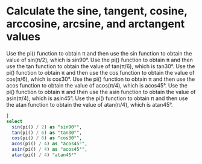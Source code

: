 # Calculate the sine, tangent, cosine, arccosine, arcsine, and arctangent values

Use the pi() function to obtain π and then use the sin function to obtain the value of sin(π/2), which is sin90°.
Use the pi() function to obtain π and then use the tan function to obtain the value of tan(π/6), which is tan30°.
Use the pi() function to obtain π and then use the cos function to obtain the value of cos(π/6), which is cos30°.
Use the pi() function to obtain π and then use the acos function to obtain the value of acos(π/4), which is acos45°.
Use the pi() function to obtain π and then use the asin function to obtain the value of asin(π/4), which is asin45°.
Use the pi() function to obtain π and then use the atan function to obtain the value of atan(π/4), which is atan45°.

```SQL
|
select
  sin(pi() / 2) as "sin90°",
  tan(pi() / 6) as "tan30°",
  cos(pi() / 6) as "cos30°",
  acos(pi() / 4) as "acos45°",
  asin(pi() / 4) as "acos45°",
  atan(pi() / 4) "atan45°"
```
